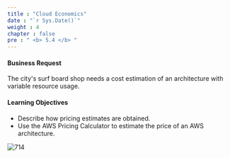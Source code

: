 ```yaml
---
title : "Cloud Economics"
date : "`r Sys.Date()`"
weight : 4
chapter : false
pre : " <b> 5.4 </b> "
---
```


#### Business Request
The city's surf board shop needs a cost estimation of an architecture with variable resource usage.

#### Learning Objectives
- Describe how pricing estimates are obtained.
- Use the AWS Pricing Calculator to estimate the price of an AWS architecture.

![714](/thedevops/images/7-projects/7.1-cquest/4.png?featherlight=false&width=90pc)